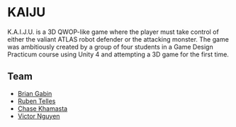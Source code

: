 KAIJU
=======
K.A.I.J.U. is a 3D QWOP-like game where the player must take control of either the valiant ATLAS robot defender or the attacking monster. The game was ambitiously created by a group of four students in a Game Design Practicum course using Unity 4 and attempting a 3D game for the first time.

Team
-------
- [Brian Gabin](http://github.com/bpgabin)
- [Ruben Telles](http://github.com/gdrtelles)
- [Chase Khamasta](http://github.com/ckhamash)
- [Victor Nguyen](http://github.com/vitnguye)
